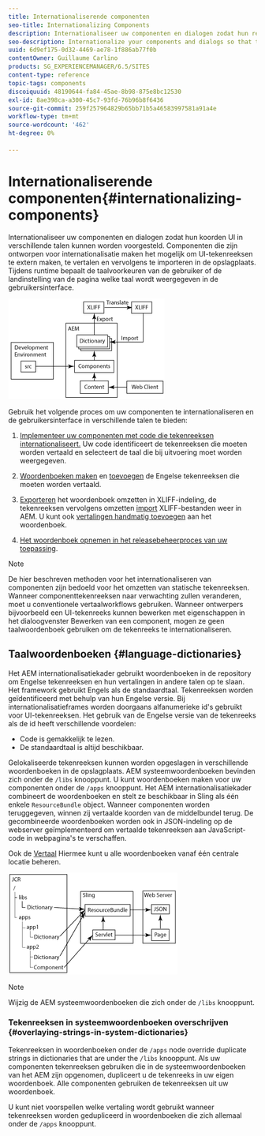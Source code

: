 ```yaml
---
title: Internationaliserende componenten
seo-title: Internationalizing Components
description: Internationaliseer uw componenten en dialogen zodat hun reeksen UI in verschillende talen kunnen worden voorgesteld
seo-description: Internationalize your components and dialogs so that their UI strings can be presented in different languages
uuid: 6d9ef175-0d32-4469-ae78-1f886ab77f0b
contentOwner: Guillaume Carlino
products: SG_EXPERIENCEMANAGER/6.5/SITES
content-type: reference
topic-tags: components
discoiquuid: 48190644-fa84-45ae-8b98-875e8bc12530
exl-id: 8ae398ca-a300-45c7-93fd-76b96b8f6436
source-git-commit: 259f257964829b65bb71b5a46583997581a91a4e
workflow-type: tm+mt
source-wordcount: '462'
ht-degree: 0%

---
```


# Internationaliserende componenten{#internationalizing-components}

Internationaliseer uw componenten en dialogen zodat hun koorden UI in verschillende talen kunnen worden voorgesteld. Componenten die zijn ontworpen voor internationalisatie maken het mogelijk om UI-tekenreeksen te extern maken, te vertalen en vervolgens te importeren in de opslagplaats. Tijdens runtime bepaalt de taalvoorkeuren van de gebruiker of de landinstelling van de pagina welke taal wordt weergegeven in de gebruikersinterface.

![chlimage_1-9](assets/chlimage_1-9a.png)

Gebruik het volgende proces om uw componenten te internationaliseren en de gebruikersinterface in verschillende talen te bieden:

1. [Implementeer uw componenten met code die tekenreeksen internationaliseert.](/help/sites-developing/i18n-dev.md) Uw code identificeert de tekenreeksen die moeten worden vertaald en selecteert de taal die bij uitvoering moet worden weergegeven.
1. [Woordenboeken maken](/help/sites-developing/i18n-translator.md#creating-a-dictionary) en [toevoegen](/help/sites-developing/i18n-translator.md#adding-changing-and-removing-strings) de Engelse tekenreeksen die moeten worden vertaald.

1. [Exporteren](/help/sites-developing/i18n-translator.md#exporting-a-dictionary) het woordenboek omzetten in XLIFF-indeling, de tekenreeksen vervolgens omzetten [import](/help/sites-developing/i18n-translator.md#importing-a-dictionary) XLIFF-bestanden weer in AEM. U kunt ook [vertalingen handmatig toevoegen](/help/sites-developing/i18n-translator.md#editing-translated-strings) aan het woordenboek.

1. [Het woordenboek opnemen in het releasebeheerproces van uw toepassing](/help/sites-developing/i18n-translator.md#publishing-dictionaries).

>[!NOTE]
>
>De hier beschreven methoden voor het internationaliseren van componenten zijn bedoeld voor het omzetten van statische tekenreeksen. Wanneer componenttekenreeksen naar verwachting zullen veranderen, moet u conventionele vertaalworkflows gebruiken. Wanneer ontwerpers bijvoorbeeld een UI-tekenreeks kunnen bewerken met eigenschappen in het dialoogvenster Bewerken van een component, mogen ze geen taalwoordenboek gebruiken om de tekenreeks te internationaliseren.

## Taalwoordenboeken {#language-dictionaries}

Het AEM internationalisatiekader gebruikt woordenboeken in de repository om Engelse tekenreeksen en hun vertalingen in andere talen op te slaan. Het framework gebruikt Engels als de standaardtaal. Tekenreeksen worden geïdentificeerd met behulp van hun Engelse versie. Bij internationalisatieframes worden doorgaans alfanumerieke id&#39;s gebruikt voor UI-tekenreeksen. Het gebruik van de Engelse versie van de tekenreeks als de id heeft verschillende voordelen:

* Code is gemakkelijk te lezen.
* De standaardtaal is altijd beschikbaar.

Gelokaliseerde tekenreeksen kunnen worden opgeslagen in verschillende woordenboeken in de opslagplaats. AEM systeemwoordenboeken bevinden zich onder de `/libs` knooppunt. U kunt woordenboeken maken voor uw componenten onder de `/apps` knooppunt. Het AEM internationalisatiekader combineert de woordenboeken en stelt ze beschikbaar in Sling als één enkele `ResourceBundle` object. Wanneer componenten worden teruggegeven, winnen zij vertaalde koorden van de middelbundel terug. De gecombineerde woordenboeken worden ook in JSON-indeling op de webserver geïmplementeerd om vertaalde tekenreeksen aan JavaScript-code in webpagina&#39;s te verschaffen.

Ook de [Vertaal](/help/sites-developing/i18n-translator.md) Hiermee kunt u alle woordenboeken vanaf één centrale locatie beheren.

![chlimage_1-10](assets/chlimage_1-10a.png)

>[!NOTE]
>
>Wijzig de AEM systeemwoordenboeken die zich onder de `/libs` knooppunt.

### Tekenreeksen in systeemwoordenboeken overschrijven {#overlaying-strings-in-system-dictionaries}

Tekenreeksen in woordenboeken onder de `/apps` node override duplicate strings in dictionaries that are under the `/libs` knooppunt. Als uw componenten tekenreeksen gebruiken die in de systeemwoordenboeken van het AEM zijn opgenomen, dupliceert u de tekenreeks in uw eigen woordenboek. Alle componenten gebruiken de tekenreeksen uit uw woordenboek.

U kunt niet voorspellen welke vertaling wordt gebruikt wanneer tekenreeksen worden gedupliceerd in woordenboeken die zich allemaal onder de `/apps` knooppunt.
